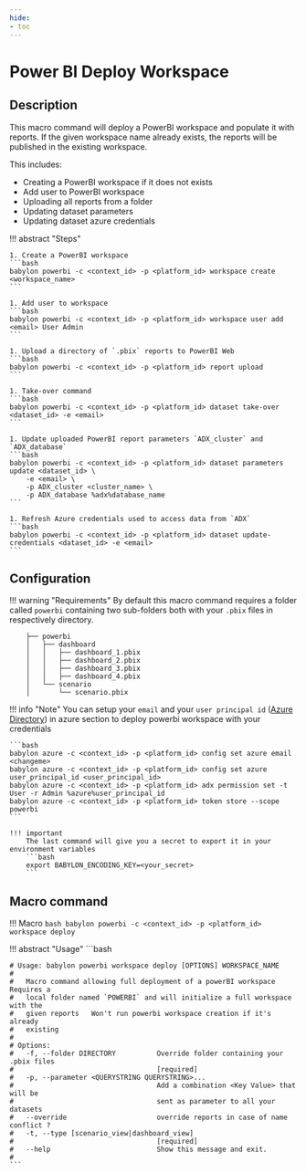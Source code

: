 ```yaml
---
hide:
- toc
---
```

# Power BI Deploy Workspace

## Description

This macro command will deploy a PowerBI workspace and populate it with reports. If the given workspace name already exists, the reports will be published in the existing workspace.

This includes:

  - Creating a PowerBI workspace if it does not exists
  - Add user to PowerBI workspace
  - Uploading all reports from a folder
  - Updating dataset parameters
  - Updating dataset azure credentials

!!! abstract "Steps"

    1. Create a PowerBI workspace    
    ```bash
    babylon powerbi -c <context_id> -p <platform_id> workspace create <workspace_name>
    ```
    
    1. Add user to workspace  
    ```bash
    babylon powerbi -c <context_id> -p <platform_id> workspace user add <email> User Admin
    ```

    1. Upload a directory of `.pbix` reports to PowerBI Web  
    ```bash
    babylon powerbi -c <context_id> -p <platform_id> report upload 
    ```
    
    1. Take-over command
    ```bash
    babylon powerbi -c <context_id> -p <platform_id> dataset take-over <dataset_id> -e <email>
    ```

    1. Update uploaded PowerBI report parameters `ADX_cluster` and `ADX_database`  
    ```bash
    babylon powerbi -c <context_id> -p <platform_id> dataset parameters update <dataset_id> \
        -e <email> \
        -p ADX_cluster <cluster_name> \
        -p ADX_database %adx%database_name
    ```
    
    1. Refresh Azure credentials used to access data from `ADX`  
    ```bash
    babylon powerbi -c <context_id> -p <platform_id> dataset update-credentials <dataset_id> -e <email>
    ```


## Configuration 

!!! warning "Requirements"
    By default this macro command requires a folder called `powerbi` containing two sub-folders 
    both with your `.pbix` files in respectively directory.

        ├── powerbi
        │   ├── dashboard
        │   │   ├── dashboard_1.pbix
        │   │   ├── dashboard_2.pbix
        │   │   ├── dashboard_3.pbix
        │   │   ├── dashboard_4.pbix
        │   └── scenario
        │       └── scenario.pbix


!!! info "Note"
    You can setup your `email` and your `user principal id` ([Azure Directory](https://portal.azure.com/#view/Microsoft_AAD_UsersAndTenants/UserManagementMenuBlade/~/AllUsers)) in azure section to deploy powerbi workspace with your credentials

    ```bash
    babylon azure -c <context_id> -p <platform_id> config set azure email <changeme>
    babylon azure -c <context_id> -p <platform_id> config set azure user_principal_id <user_principal_id>
    babylon azure -c <context_id> -p <platform_id> adx permission set -t User -r Admin %azure%user_principal_id
    babylon azure -c <context_id> -p <platform_id> token store --scope powerbi
    ```

    !!! important 
        The last command will give you a secret to export it in your environment variables
        ```bash
        export BABYLON_ENCODING_KEY=<your_secret>
        ```


## Macro command

!!! Macro
    ```bash
    babylon powerbi -c <context_id> -p <platform_id> workspace deploy
    ```

!!! abstract "Usage"
    ```bash
    
    # Usage: babylon powerbi workspace deploy [OPTIONS] WORKSPACE_NAME
    # 
    #   Macro command allowing full deployment of a powerBI workspace   Requires a
    #   local folder named `POWERBI` and will initialize a full workspace with the
    #   given reports   Won't run powerbi workspace creation if it's already
    #   existing
    # 
    # Options:
    #   -f, --folder DIRECTORY          Override folder containing your .pbix files
    #                                   [required]
    #   -p, --parameter <QUERYSTRING QUERYSTRING>...
    #                                   Add a combination <Key Value> that will be
    #                                   sent as parameter to all your datasets
    #   --override                      override reports in case of name conflict ?
    #   -t, --type [scenario_view|dashboard_view]
    #                                   [required]
    #   --help                          Show this message and exit.
    # 
    ```



